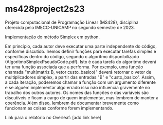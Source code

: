 # ms428project2s23
Projeto computacional de Programação Linear (MS428), disciplina oferecida pelo IMECC-UNICAMP no segundo semestre de 2023.

Implementação do método Simplex em python.

Em princípio, cada autor deve executar uma parte independente do código, conforme discutido.
Iremos definir funções para executar tarefas simples e específicas dentro do código, segundo o algoritmo disponibilizado (AlgoritmoSimplexPseudoCode.pdf). Isto é cada tarefa do algoritmo deverá ter uma função associada que a performa.
Por exemplo, uma função chamada "mult(matriz B, vetor custo_basico)" deverá retornar o vetor de multiplicadores simplex, a partir das entradas "B" e "custo_basico". Assim, a cada iteração, poderemos chamar a função com um argumento diferente e se alguém implementar algo errado isso não influencia gravemente no trabalho dos outros autores. Os nomes das funções e das variáveis são discutíveis e ficam a cargo de quem implementar, mas lembrem de manter a coerência. Além disso, lembrem de documentar brevemente como funcionam as coisas conforme forem implementando.

Link para o relatório no Overleaf: [add link here]
